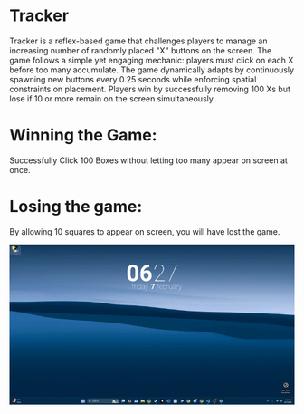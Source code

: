 # Tracker
Tracker is a reflex-based game that challenges players to manage an increasing number of randomly placed "X" buttons on the screen. The game follows a simple yet engaging mechanic: players must click on each X before too many accumulate. The game dynamically adapts by continuously spawning new buttons every 0.25 seconds while enforcing spatial constraints on placement. Players win by successfully removing 100 Xs but lose if 10 or more remain on the screen simultaneously.

# Winning the Game:
Successfully Click 100 Boxes without letting too many appear on screen at once.

# Losing the game:
By allowing 10 squares to appear on screen, you will have lost the game.

![](https://github.com/WilliamCook0811/Tracker/blob/main/Trackervideo.gif)
